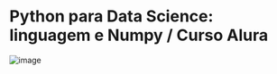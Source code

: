 # Python para Data Science: linguagem e Numpy / Curso Alura

![image](https://user-images.githubusercontent.com/68875677/184611889-30b1acff-6651-4e2e-b396-cd83d0ffbdcc.png)
